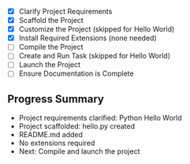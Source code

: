 - [x] Clarify Project Requirements
- [x] Scaffold the Project
- [x] Customize the Project (skipped for Hello World)
- [x] Install Required Extensions (none needed)
- [ ] Compile the Project
- [ ] Create and Run Task (skipped for Hello World)
- [ ] Launch the Project
- [ ] Ensure Documentation is Complete

## Progress Summary
- Project requirements clarified: Python Hello World
- Project scaffolded: hello.py created
- README.md added
- No extensions required
- Next: Compile and launch the project
